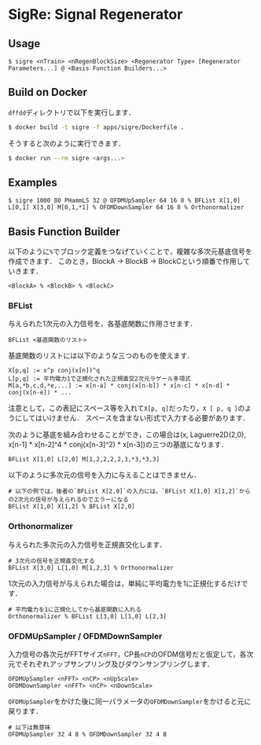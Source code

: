# SigRe: Signal Regenerator

## Usage

```
$ sigre <nTrain> <nRegenBlockSize> <Regenerator Type> [Regenerator Parameters...] @ <Basis Function Builders...>
```

## Build on Docker

`dffdd`ディレクトリで以下を実行します．

```sh
$ docker build -t sigre -f apps/sigre/Dockerfile .
```

そうすると次のように実行できます．

```sh
$ docker run --rm sigre <args...>
```

## Examples

```
$ sigre 1000 80 PHammLS 32 @ OFDMUpSampler 64 16 8 % BFList X[1,0] L[0,1] X[3,0] M[0,1,*1] % OFDMDownSampler 64 16 8 % Orthonormalizer
```

## Basis Function Builder

以下のように`%`でブロック定義をつなげていくことで，複雑な多次元基底信号を作成できます．
このとき，BlockA -> BlockB -> BlockCという順番で作用していきます．

```
<BlockA> % <BlockB> % <BlockC>
```

### BFList

与えられた1次元の入力信号を，各基底関数に作用させます．

```
BFList <基底関数のリスト>
```

基底関数のリストには以下のような三つのものを使えます．

```
X[p,q] := x^p conj(x[n])^q
L[p,q] := 平均電力1で正規化された正規直交2次元ラゲール多項式
M[a,*b,c,d,*e,...] := x[n-a] * conj(x[n-b]) * x[n-c] * x[n-d] * conj(x[n-e]) * ...
```

注意として，この表記にスペース等を入れて`X[p, q]`だったり，`X [ p, q ]`のようにしてはいけません．
スペースを含まない形式で入力する必要があります．

次のように基底を組み合わせることができ，この場合は(x, Laguerre2D(2,0), x[n-1] * x[n-2]^4 * conj(x[n-3]^2) * x[n-3])の三つの基底になります．

```
BFList X[1,0] L[2,0] M[1,2,2,2,2,3,*3,*3,3]
```

以下のように多次元の信号を入力に与えることはできません．

```
# 以下の例では，後者の`BFList X[2,0]`の入力には，`BFList X[1,0] X[1,2]`からの2次元の信号が与えられるのでエラーになる
BFList X[1,0] X[1,2] % BFList X[2,0]
```


### Orthonormalizer

与えられた多次元の入力信号を正規直交化します．

```
# 3次元の信号を正規直交化する
BFList X[3,0] L[1,0] M[1,2,3] % Orthonormalizer
```

1次元の入力信号が与えられた場合は，単純に平均電力を1に正規化するだけです．

```
# 平均電力を1に正規化してから基底関数に入れる
Orthonormalizer % BFList L[3,0] L[1,0] L[2,3]
```


### OFDMUpSampler / OFDMDownSampler

入力信号の各次元がFFTサイズ`nFFT`，CP長`nCP`のOFDM信号だと仮定して，各次元でそれぞれアップサンプリング及びダウンサンプリングします．

```
OFDMUpSampler <nFFT> <nCP> <nUpScale>
OFDMDownSampler <nFFT> <nCP> <nDownScale>
```

`OFDMUpSampler`をかけた後に同一パラメータの`OFDMDownSampler`をかけると元に戻ります．

```
# 以下は無意味
OFDMUpSampler 32 4 8 % OFDMDownSampler 32 4 8
```
